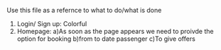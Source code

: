 Use this file as a refernce to what to do/what is done
1. Login/ Sign up: Colorful
2. Homepage:
   a)As soon as the page appears we need to proivde the option for booking
   b)from to date passenger
   c)To give offers
   
